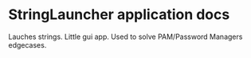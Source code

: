 # StringLauncher application docs

Lauches strings. Little gui app. Used to solve PAM/Password Managers edgecases.